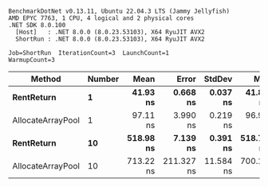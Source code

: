 ```

BenchmarkDotNet v0.13.11, Ubuntu 22.04.3 LTS (Jammy Jellyfish)
AMD EPYC 7763, 1 CPU, 4 logical and 2 physical cores
.NET SDK 8.0.100
  [Host]   : .NET 8.0.0 (8.0.23.53103), X64 RyuJIT AVX2
  ShortRun : .NET 8.0.0 (8.0.23.53103), X64 RyuJIT AVX2

Job=ShortRun  IterationCount=3  LaunchCount=1  
WarmupCount=3  

```
| Method            | Number | Mean      | Error      | StdDev    | Min       | Max       | Allocated |
|------------------ |------- |----------:|-----------:|----------:|----------:|----------:|----------:|
| **RentReturn**        | **1**      |  **41.93 ns** |   **0.668 ns** |  **0.037 ns** |  **41.89 ns** |  **41.96 ns** |         **-** |
| AllocateArrayPool | 1      |  97.11 ns |   3.990 ns |  0.219 ns |  96.97 ns |  97.36 ns |         - |
| **RentReturn**        | **10**     | **518.98 ns** |   **7.139 ns** |  **0.391 ns** | **518.72 ns** | **519.43 ns** |         **-** |
| AllocateArrayPool | 10     | 713.22 ns | 211.327 ns | 11.584 ns | 700.13 ns | 722.15 ns |         - |
